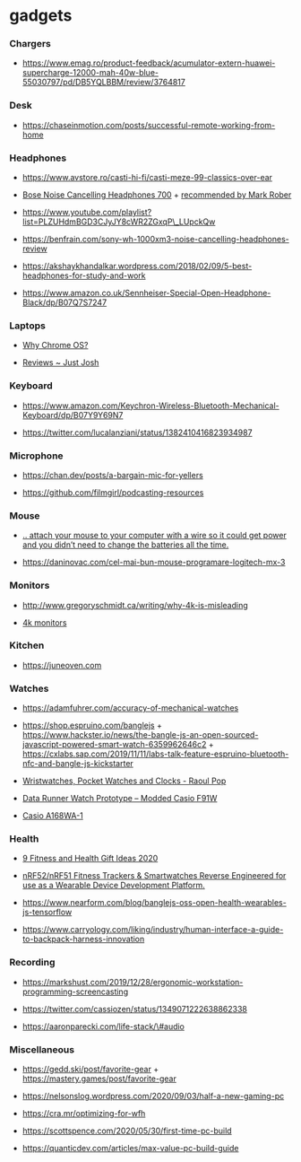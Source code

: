 # gadgets

### Chargers

- https://www.emag.ro/product-feedback/acumulator-extern-huawei-supercharge-12000-mah-40w-blue-55030797/pd/DB5YQLBBM/review/3764817

### Desk

- https://chaseinmotion.com/posts/successful-remote-working-from-home

### Headphones

- https://www.avstore.ro/casti-hi-fi/casti-meze-99-classics-over-ear

<!-- -->

- [Bose Noise Cancelling Headphones 700](https://www.bose.com/en_us/better_with_bose/mark-rober.html?mc=25_SM_HP_SC_00_YT_markrober3) + [recommended by Mark Rober](https://youtu.be/a_TSR_v07m0)

<!-- -->

- https://www.youtube.com/playlist?list=PLZUHdmBGD3CJyJY8cWR2ZGxqP\_LUpckQw

<!-- -->

- https://benfrain.com/sony-wh-1000xm3-noise-cancelling-headphones-review

<!-- -->

- https://akshaykhandalkar.wordpress.com/2018/02/09/5-best-headphones-for-study-and-work

<!-- -->

- https://www.amazon.co.uk/Sennheiser-Special-Open-Headphone-Black/dp/B07Q7S7247

### Laptops

- [Why Chrome OS?](https://twitter.com/WebReflection/status/1244374562139242497)

<!-- -->

- [Reviews ~ Just Josh](https://www.youtube.com/playlist?list=PLUkjpFwWO9XkPWBing0cgdzKHUfewUVpu)

### Keyboard

- https://www.amazon.com/Keychron-Wireless-Bluetooth-Mechanical-Keyboard/dp/B07Y9Y69N7

<!-- -->

- https://twitter.com/lucalanziani/status/1382410416823934987

### Microphone

- https://chan.dev/posts/a-bargain-mic-for-yellers

<!-- -->

- https://github.com/filmgirl/podcasting-resources

### Mouse

- [.. attach your mouse to your computer with a wire so it could get power and you didn’t need to change the batteries all the time.](https://twitter.com/seldo/status/1215719226188582913)

<!-- -->

- https://daninovac.com/cel-mai-bun-mouse-programare-logitech-mx-3

### Monitors

- http://www.gregoryschmidt.ca/writing/why-4k-is-misleading

<!-- -->

- [4k monitors](https://twitter.com/rogie/status/1221294864144318468)

### Kitchen

- https://juneoven.com

### Watches

- https://adamfuhrer.com/accuracy-of-mechanical-watches

<!-- -->

- https://shop.espruino.com/banglejs + https://www.hackster.io/news/the-bangle-js-an-open-sourced-javascript-powered-smart-watch-6359962646c2 + https://cxlabs.sap.com/2019/11/11/labs-talk-feature-espruino-bluetooth-nfc-and-bangle-js-kickstarter

<!-- -->

- [Wristwatches, Pocket Watches and Clocks - Raoul Pop](https://www.youtube.com/playlist?list=PLrRIVfn0U02MtXG5_qZ0nI2MAw3e2k-a_)

<!-- -->

- [Data Runner Watch Prototype – Modded Casio F91W](https://news.ycombinator.com/item?id=23975012)

<!-- -->

- [Casio A168WA-1](https://twitter.com/dhh/status/1369233695660519428)

### Health

- [9 Fitness and Health Gift Ideas 2020](https://youtu.be/G9n51Xtcm_A)

<!-- -->

- [nRF52/nRF51 Fitness Trackers & Smartwatches Reverse Engineered for use as a Wearable Device Development Platform.](https://github.com/curtpw/nRF5x-device-reverse-engineering)

<!-- -->

- https://www.nearform.com/blog/banglejs-oss-open-health-wearables-js-tensorflow

<!-- -->

- https://www.carryology.com/liking/industry/human-interface-a-guide-to-backpack-harness-innovation

### Recording

- https://markshust.com/2019/12/28/ergonomic-workstation-programming-screencasting

<!-- -->

- https://twitter.com/cassiozen/status/1349071222638862338

<!-- -->

- https://aaronparecki.com/life-stack/\#audio

### Miscellaneous

- https://gedd.ski/post/favorite-gear + https://mastery.games/post/favorite-gear

<!-- -->

- https://nelsonslog.wordpress.com/2020/09/03/half-a-new-gaming-pc

<!-- -->

- https://cra.mr/optimizing-for-wfh

<!-- -->

- https://scottspence.com/2020/05/30/first-time-pc-build

<!-- -->

- https://quanticdev.com/articles/max-value-pc-build-guide
